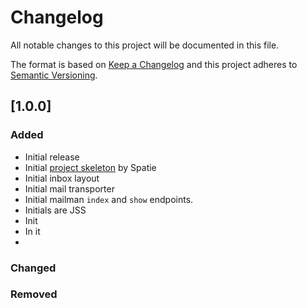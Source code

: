 # Changelog
All notable changes to this project will be documented in this file.

The format is based on [Keep a Changelog](http://keepachangelog.com/en/1.0.0/)
and this project adheres to [Semantic Versioning](http://semver.org/spec/v2.0.0.html).

## [1.0.0]
### Added
- Initial release
- Initial [project skeleton](https://github.com/spatie/skeleton-nova-tool) by Spatie
- Initial inbox layout
- Initial mail transporter
- Initial mailman `index` and `show` endpoints.
- Initials are JSS
- Init
- In it
- </joke>

### Changed

### Removed

